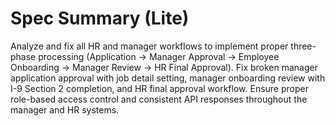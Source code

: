 # Spec Summary (Lite)

Analyze and fix all HR and manager workflows to implement proper three-phase processing (Application → Manager Approval → Employee Onboarding → Manager Review → HR Final Approval). Fix broken manager application approval with job detail setting, manager onboarding review with I-9 Section 2 completion, and HR final approval workflow. Ensure proper role-based access control and consistent API responses throughout the manager and HR systems.